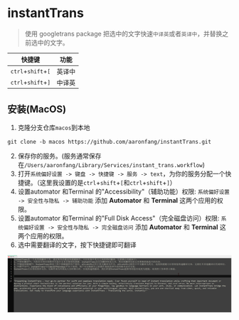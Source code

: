 # instantTrans
> 使用 googletrans package 把选中的文字快速`中译英`或者`英译中`，并替换之前选中的文字。

| 快捷键       | 功能   |
|-------------|--------|
| `ctrl`+`shift`+`[` | 英译中 |
| `ctrl`+`shift`+`]` | 中译英 |

## 安装(MacOS)
1. 克隆分支仓库`macos`到本地  
```shell
git clone -b macos https://github.com/aaronfang/instantTrans.git
```  
2. 保存你的服务。(服务通常保存在`/Users/aaronfang/Library/Services/instant_trans.workflow`)
3. 打开`系统偏好设置 -> 键盘 -> 快捷键 -> 服务 -> text`，为你的服务分配一个快捷键。（这里我设置的是`ctrl`+`shift`+`[`和`ctrl`+`shift`+`]`）
4. 设置automator 和Terminal 的"Accessibility"（辅助功能）权限: `系统偏好设置 -> 安全性与隐私 -> 辅助功能` 添加 **Automator** 和 **Terminal** 这两个应用的权限。
5. 设置automator 和Terminal 的"Full Disk Access"（完全磁盘访问）权限: `系统偏好设置 -> 安全性与隐私 -> 完全磁盘访问` 添加 **Automator** 和 **Terminal** 这两个应用的权限。
6. 选中需要翻译的文字，按下快捷键即可翻译  

![image](https://github.com/aaronfang/instantTrans/blob/main/demo.gif)
